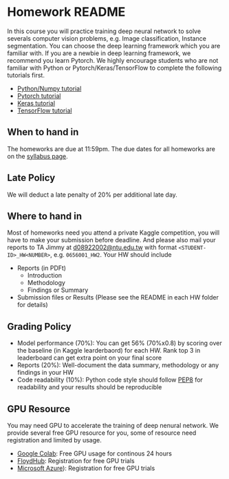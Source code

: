 # Homework README
In this course you will practice training deep neural network to solve severals computer vision problems, e.g. Image classification, Instance segmentation. You can choose the deep learning framework which you are familiar with. If you are a newbie in deep learning framework, we recommend you learn Pytorch. We highly encourage students who are not familiar with Python or Pytorch/Keras/TensorFlow to complete the following tutorials first.
- [Python/Numpy tutorial](http://cs231n.github.io/python-numpy-tutorial/)
- [Pytorch tutorial](https://pytorch.org/tutorials/)
- [Keras tutorial](https://elitedatascience.com/keras-tutorial-deep-learning-in-python)
- [TensorFlow tutorial](https://www.tensorflow.org/tutorials)

## When to hand in
The homeworks are due at 11:59pm. The due dates for all homeworks are on the [syllabus page](https://github.com/NCTU-VRDL/CS_IOC5008#syllabus).
## Late Policy
We will deduct a late penalty of 20% per additional late day.
## Where to hand in
Most of homeworks need you attend a private Kaggle competition, you will have to make your submission before deadline. And please also mail your reports to TA Jimmy at d08922002@ntu.edu.tw with format ```<STUDENT-ID>_HW<NUMBER>```, e.g. ```0656001_HW2```. Your HW should include
- Reports (in PDFt)
  - Introduction
  - Methodology
  - Findings or Summary
- Submission files or Results (Please see the README in each HW folder for details)
## Grading Policy
- Model performance (70%): You can get 56% (70%x0.8) by scoring over the baseline (in Kaggle learderbaord) for each HW. Rank top 3 in leaderboard can get extra point on your final score
- Reports (20%): Well-document the data summary, methodology or any findings in your HW
- Code readability (10%): Python code style should follow [PEP8](https://realpython.com/python-pep8/) for readability and your results should be reproducible
## GPU Resource
You may need GPU to accelerate the training of deep nenural network. We provide several free GPU resource for you, some of resource need registration and limited by usage.
- [Google Colab](https://colab.research.google.com/notebooks/gpu.ipynb): Free GPU usage for continous 24 hours
- [FloydHub](https://www.floydhub.com/): Registration for free GPU trials
- [Microsoft Azure](https://azure.microsoft.com/en-us/pricing/details/virtual-machines/linux/)): Registration for free GPU trials
